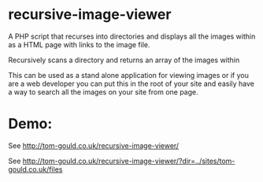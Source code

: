 # recursive-image-viewer
A PHP script that recurses into directories and displays all the images within as a HTML page with links to the image file.

Recursively scans a directory and returns an array of the images within

This can be used as a stand alone application for viewing images or if you are a web developer you can put this in the root of your site and easily have a way to search all the images on your site from one page.

# Demo:
See http://tom-gould.co.uk/recursive-image-viewer/

See http://tom-gould.co.uk/recursive-image-viewer/?dir=../sites/tom-gould.co.uk/files

